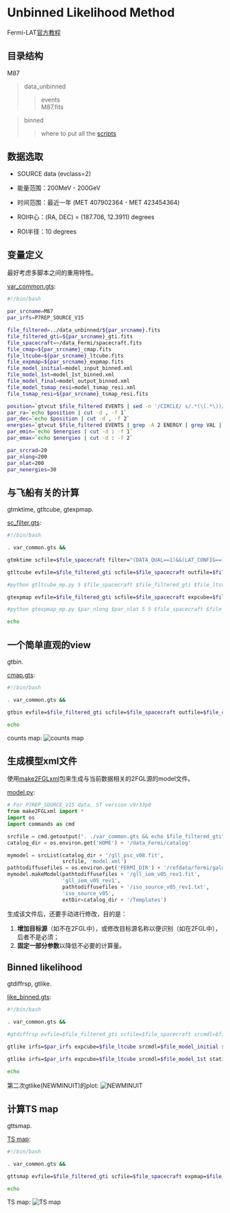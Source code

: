 # Unbinned Likelihood Method

Fermi-LAT[官方教程](http://fermi.gsfc.nasa.gov/ssc/data/analysis/scitools/likelihood_tutorial.html)

## 目录结构

M87

>data_unbinned  
>>events  
>>M87.fits

>binned  
>>where to put all the [scripts](unbinned/)


## 数据选取

* SOURCE data (evclass=2)

* 能量范围：200MeV - 200GeV

* 时间范围：最近一年 (MET 407902364 - MET 423454364)

* ROI中心：(RA, DEC) = (187.706, 12.3911) degrees

* ROI半径：10 degrees


## 变量定义

最好考虑多脚本之间的重用特性。

[var_common.gts](unbinned/var_common.gts):
```bash
#!/bin/bash

par_srcname=M87
par_irfs=P7REP_SOURCE_V15

file_filtered=../data_unbinned/${par_srcname}.fits
file_filtered_gti=${par_srcname}_gti.fits
file_spacecraft=~/data_Fermi/spacecraft.fits
file_cmap=${par_srcname}_cmap.fits
file_ltcube=${par_srcname}_ltcube.fits
file_expmap=${par_srcname}_expmap.fits
file_model_initial=model_input_binned.xml
file_model_1st=model_1st_binned.xml
file_model_final=model_output_binned.xml
file_model_tsmap_resi=model_tsmap_resi.xml
file_tsmap_resi=${par_srcname}_tsmap_resi.fits

position=`gtvcut $file_filtered EVENTS | sed -n '/CIRCLE/ s/.*(\(.*\))/\1/p'`
par_ra=`echo $position | cut -d , -f 1`
par_dec=`echo $position | cut -d , -f 2`
energies=`gtvcut $file_filtered EVENTS | grep -A 2 ENERGY | grep VAL | cut -d ' ' -f 2`
par_emin=`echo $energies | cut -d : -f 1`
par_emax=`echo $energies | cut -d : -f 2`

par_srcrad=20
par_nlong=200
par_nlat=200
par_nenergies=30
```

## 与飞船有关的计算

gtmktime, gtltcube, gtexpmap.

[sc_filter.gts](unbinned/sc_filter.gts):
```bash
#!/bin/bash

. var_common.gts &&

gtmktime scfile=$file_spacecraft filter="(DATA_QUAL==1)&&(LAT_CONFIG==1)&&ABS(ROCK_ANGLE)<52" roicut=yes evfile=$file_filtered outfile=$file_filtered_gti &&

gtltcube evfile=$file_filtered_gti scfile=$file_spacecraft outfile=$file_ltcube dcostheta=0.025 binsz=1 &&

#python gtltcube_mp.py 5 $file_spacecraft $file_filtered_gti $file_ltcube --zmax 100 &&

gtexpmap evfile=$file_filtered_gti scfile=$file_spacecraft expcube=$file_ltcube outfile=$file_expmap irfs=$par_irfs srcrad=$par_srcrad nlong=$par_nlong nlat=$par_nlat nenergies=$par_nenergies &&

#python gtexpmap_mp.py $par_nlong $par_nlat 5 5 $file_spacecraft $file_filtered_gti $file_ltcube $par_irfs $par_srcrad $par_nenergies $file_expmap &&

echo
```

## 一个简单直观的view

gtbin.

[cmap.gts](unbinned/cmap.gts):
```bash
#!/bin/bash

. var_common.gts &&

gtbin evfile=$file_filtered_gti scfile=$file_spacecraft outfile=$file_cmap algorithm=CMAP nxpix=200 nypix=200 binsz=0.1 coordsys=CEL xref=$par_ra yref=$par_dec axisrot=0 proj=AIT &&

echo
```

counts map:
![counts map](unbinned/M87_cmap.png)


## 生成模型xml文件

使用[make2FGLxml](http://fermi.gsfc.nasa.gov/ssc/data/analysis/user/)包来生成与当前数据相关的2FGL源的model文件。

[model.py](unbinned/model.py):
```python
# For P7REP_SOURCE_V15 data, ST version v9r33p0
from make2FGLxml import *
import os
import commands as cmd

srcfile = cmd.getoutput(". ./var_common.gts && echo $file_filtered_gti")
catalog_dir = os.environ.get('HOME') + '/data_Fermi/catalog'

mymodel = srcList(catalog_dir + '/gll_psc_v08.fit',
                  srcfile, 'model.xml')
pathtodiffusefiles = os.environ.get('FERMI_DIR') + '/refdata/fermi/galdiffuse'
mymodel.makeModel(pathtodiffusefiles + '/gll_iem_v05_rev1.fit',
                  'gll_iem_v05_rev1',
                  pathtodiffusefiles + '/iso_source_v05_rev1.txt',
                  'iso_source_v05',
                  extDir=catalog_dir + '/Templates')
```

生成该文件后，还要手动进行修改，目的是：  
1. **增加目标源**（如不在2FGL中），或修改目标源名称以便识别（如在2FGL中），后者不是必须；  
2. **固定一部分参数**以降低不必要的计算量。

## Binned likelihood

gtdiffrsp, gtlike.

[like_binned.gts](binned/like_binned.gts):
```bash
#!/bin/bash

. var_common.gts &&

#gtdiffrsp evfile=$file_filtered_gti scfile=$file_spacecraft srcmdl=$file_model_intitial irfs=$par_irfs &&

gtlike irfs=$par_irfs expcube=$file_ltcube srcmdl=$file_model_initial statistic=UNBINNED optimizer=DRMNFB evfile=$file_filtered_gti scfile=$file_spacecraft expmap=$file_expmap sfile=$file_model_1st results=result_1st.dat specfile=counts_spectra_1st.fits plot=yes &&

gtlike irfs=$par_irfs expcube=$file_ltcube srcmdl=$file_model_1st statistic=UNBINNED optimizer=NEWMINUIT evfile=$file_filtered_gti scfile=$file_spacecraft expmap=$file_expmap sfile=$file_model_final results=result_final.dat specfile=counts_spectra_final.fits plot=yes &&

echo
```

第二次gtlike(NEWMINUIT)的plot:
![NEWMINUIT](unbinned/M87_unbinned_NEWMINUIT.png)

## 计算TS map

gttsmap.

[TS map](unbinned/tsmap.gts):
```bash
#!/bin/bash

. var_common.gts &&

gttsmap evfile=$file_filtered_gti scfile=$file_spacecraft expmap=$file_expmap expcube=$file_ltcube srcmdl=$file_model_tsmap_resi outfile=$file_tsmap_resi irfs=$par_irfs optimizer=NEWMINUIT ftol=1e-2 nxpix=70 nypix=70 binsz=0.2 coordsys=CEL xref=$par_ra yref=$par_dec proj=AIT statistic=UNBINNED &&

echo
```

TS map:
![TS map](unbinned/M87_tsmap_unbinned.png)
